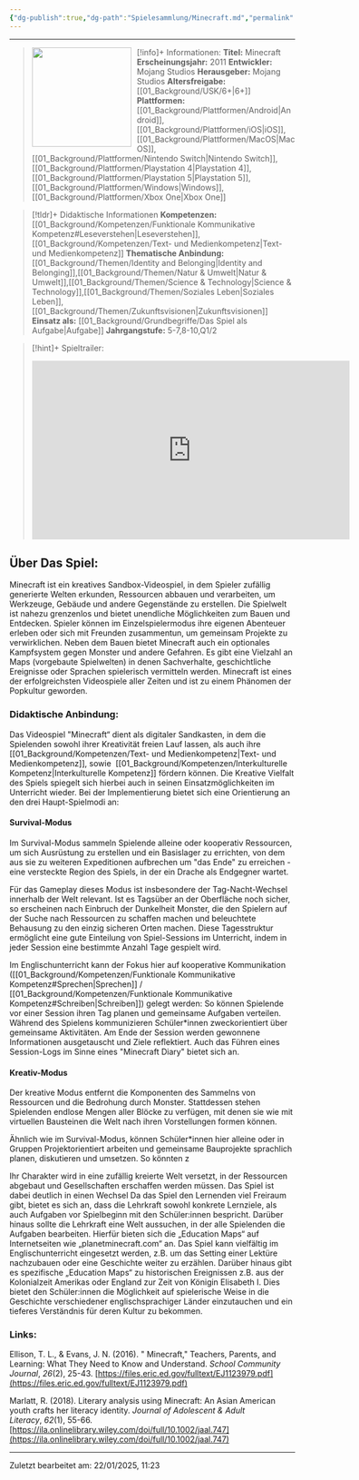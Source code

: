 ```yaml
---
{"dg-publish":true,"dg-path":"Spielesammlung/Minecraft.md","permalink":"/spielesammlung/minecraft/","noteIcon":"1"}
---
```


---
>[!info]+ Informationen:
><img src="https://image.api.playstation.com/vulcan/img/cfn/11307x4B5WLoVoIUtdewG4uJ_YuDRTwBxQy0qP8ylgazLLc01PBxbsFG1pGOWmqhZsxnNkrU3GXbdXIowBAstzlrhtQ4LCI4.png" style="float:left;height:175px;padding-right:10px">**Titel:** Minecraft
>**Erscheinungsjahr:** 2011
>**Entwickler:** Mojang Studios
>**Herausgeber:** Mojang Studios
>**Altersfreigabe:** [[01_Background/USK/6+\|6+]]
>**Plattformen:** [[01_Background/Plattformen/Android\|Android]],[[01_Background/Plattformen/iOS\|iOS]],[[01_Background/Plattformen/MacOS\|MacOS]],[[01_Background/Plattformen/Nintendo Switch\|Nintendo Switch]],[[01_Background/Plattformen/Playstation 4\|Playstation 4]],[[01_Background/Plattformen/Playstation 5\|Playstation 5]],[[01_Background/Plattformen/Windows\|Windows]],[[01_Background/Plattformen/Xbox One\|Xbox One]]

>[!tldr]+ Didaktische Informationen
>**Kompetenzen:** [[01_Background/Kompetenzen/Funktionale Kommunikative Kompetenz#Leseverstehen\|Leseverstehen]],[[01_Background/Kompetenzen/Text- und Medienkompetenz\|Text- und Medienkompetenz]]
>**Thematische Anbindung:** [[01_Background/Themen/Identity and Belonging\|Identity and Belonging]],[[01_Background/Themen/Natur & Umwelt\|Natur & Umwelt]],[[01_Background/Themen/Science & Technology\|Science & Technology]],[[01_Background/Themen/Soziales Leben\|Soziales Leben]],[[01_Background/Themen/Zukunftsvisionen\|Zukunftsvisionen]]
>**Einsatz als:** [[01_Background/Grundbegriffe/Das Spiel als Aufgabe\|Aufgabe]]
>**Jahrgangstufe:** 5-7,8-10,Q1/2

>[!hint]+ Spieltrailer:
><iframe width="560" height="315" src="https://www.youtube.com/embed/MmB9b5njVbA?si=xkVy1CtShsUblrIR" title="YouTube video player" frameborder="0" allow="accelerometer; autoplay; clipboard-write; encrypted-media; gyroscope; picture-in-picture; web-share" referrerpolicy="strict-origin-when-cross-origin" allowfullscreen></iframe>


## Über Das Spiel:
Minecraft ist ein kreatives Sandbox-Videospiel, in dem Spieler zufällig generierte Welten erkunden, Ressourcen abbauen und verarbeiten, um Werkzeuge, Gebäude und andere Gegenstände zu erstellen. Die Spielwelt ist nahezu grenzenlos und bietet unendliche Möglichkeiten zum Bauen und Entdecken.
Spieler können im Einzelspielermodus ihre eigenen Abenteuer erleben oder sich mit Freunden zusammentun, um gemeinsam Projekte zu verwirklichen. Neben dem Bauen bietet Minecraft auch ein optionales Kampfsystem gegen Monster und andere Gefahren.
Es gibt eine Vielzahl an Maps (vorgebaute Spielwelten) in denen Sachverhalte, geschichtliche Ereignisse oder Sprachen spielerisch vermitteln werden. Minecraft ist eines der erfolgreichsten Videospiele aller Zeiten und ist zu einem Phänomen der Popkultur geworden.
### Didaktische Anbindung:
Das Videospiel "Minecraft“ dient als digitaler Sandkasten, in dem die Spielenden sowohl ihrer Kreativität freien Lauf lassen, als auch ihre [[01_Background/Kompetenzen/Text- und Medienkompetenz\|Text- und Medienkompetenz]], sowie  [[01_Background/Kompetenzen/Interkulturelle Kompetenz\|Interkulturelle Kompetenz]] fördern können. Die Kreative Vielfalt des Spiels spiegelt sich hierbei auch in seinen Einsatzmöglichkeiten im Unterricht wieder. Bei der Implementierung bietet sich eine Orientierung an den drei Haupt-Spielmodi an:
#### Survival-Modus
Im Survival-Modus sammeln Spielende alleine oder kooperativ Ressourcen, um sich Ausrüstung zu erstellen und ein Basislager zu errichten, von dem aus sie zu weiteren Expeditionen aufbrechen um "das Ende" zu erreichen - eine versteckte Region des Spiels, in der ein Drache als Endgegner wartet.

Für das Gameplay dieses Modus ist insbesondere der Tag-Nacht-Wechsel innerhalb der Welt relevant. Ist es Tagsüber an der Oberfläche noch sicher, so erscheinen nach Einbruch der Dunkelheit Monster, die den Spielern auf der Suche nach Ressourcen zu schaffen machen und beleuchtete Behausung zu den einzig sicheren Orten machen. Diese Tagesstruktur ermöglicht eine gute Einteilung von Spiel-Sessions im Unterricht, indem in jeder Session eine bestimmte Anzahl Tage gespielt wird.

Im Englischunterricht kann der Fokus hier auf kooperative Kommunikation ([[01_Background/Kompetenzen/Funktionale Kommunikative Kompetenz#Sprechen\|Sprechen]] / [[01_Background/Kompetenzen/Funktionale Kommunikative Kompetenz#Schreiben\|Schreiben]]) gelegt werden: So können Spielende vor einer Session ihren Tag planen und gemeinsame Aufgaben verteilen. Während des Spielens kommunizieren Schüler\*innen zweckorientiert über gemeinsame Aktivitäten. Am Ende der Session werden gewonnene Informationen ausgetauscht und Ziele reflektiert. Auch das Führen eines Session-Logs im Sinne eines "Minecraft Diary" bietet sich an.

#### Kreativ-Modus
Der kreative Modus entfernt die Komponenten des Sammelns von Ressourcen und die Bedrohung durch Monster. Stattdessen stehen Spielenden endlose Mengen aller Blöcke zu verfügen, mit denen sie wie mit virtuellen Bausteinen die Welt nach ihren Vorstellungen formen können.

Ähnlich wie im Survival-Modus, können Schüler\*innen hier alleine oder in Gruppen Projektorientiert arbeiten und gemeinsame Bauprojekte sprachlich planen, diskutieren und umsetzen. So könnten z

Ihr Charakter wird in eine zufällig kreierte Welt versetzt, in der Ressourcen abgebaut und Gesellschaften erschaffen werden müssen. Das Spiel ist dabei deutlich in einen Wechsel Da das Spiel den Lernenden viel Freiraum gibt, bietet es sich an, dass die Lehrkraft sowohl konkrete Lernziele, als auch Aufgaben vor Spielbeginn mit den Schüler:innen bespricht. Darüber hinaus sollte die Lehrkraft eine Welt aussuchen, in der alle Spielenden die Aufgaben bearbeiten. Hierfür bieten sich die „Education Maps“ auf Internetseiten wie „planetminecraft.com“ an. Das Spiel kann vielfältig im Englischunterricht eingesetzt werden, z.B. um das Setting einer Lektüre nachzubauen oder eine Geschichte weiter zu erzählen. Darüber hinaus gibt es spezifische „Education Maps“ zu historischen Ereignissen z.B. aus der Kolonialzeit Amerikas oder England zur Zeit von Königin Elisabeth I. Dies bietet den Schüler:innen die Möglichkeit auf spielerische Weise in die Geschichte verschiedener englischsprachiger Länder einzutauchen und ein tieferes Verständnis für deren Kultur zu bekommen. 
### Links:
Ellison, T. L., & Evans, J. N. (2016). " Minecraft," Teachers, Parents, and Learning: What They Need to Know and Understand. _School Community Journal_, _26_(2), 25-43. [https://files.eric.ed.gov/fulltext/EJ1123979.pdf](https://files.eric.ed.gov/fulltext/EJ1123979.pdf) 

Marlatt, R. (2018). Literary analysis using Minecraft: An Asian American youth crafts her literacy identity. _Journal of Adolescent & Adult Literacy_, _62_(1), 55-66. [https://ila.onlinelibrary.wiley.com/doi/full/10.1002/jaal.747](https://ila.onlinelibrary.wiley.com/doi/full/10.1002/jaal.747)


---
Zuletzt bearbeitet am: 22/01/2025, 11:23